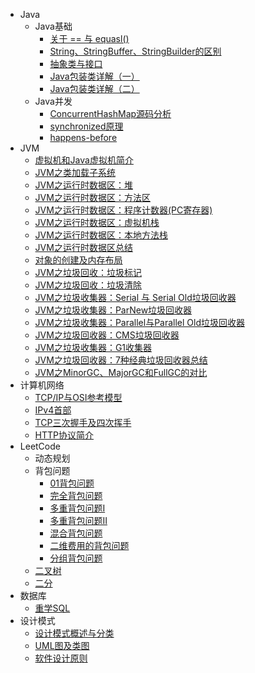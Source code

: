- Java
  - Java基础
    - [关于 == 与 equasl()](Java基础/关于==与equasl().md)
    - [String、StringBuffer、StringBuilder的区别](Java基础/String、StringBuffer、StringBuilder的区别.md)
    - [抽象类与接口](Java基础/抽象类与接口.md)
    - [Java包装类详解（一）](Java基础/Java包装类详解（一）.md)
    - [Java包装类详解（二）](Java基础/Java包装类详解（二）.md)
  - Java并发
    - [ConcurrentHashMap源码分析](Java并发/ConcurrentHashMap源码分析.md)
    - [synchronized原理](Java并发/synchronized原理.md)
    - [happens-before](Java并发/happens-before.md)
- JVM
  - [虚拟机和Java虚拟机简介](JVM/虚拟机和Java虚拟机简介.md)
  - [JVM之类加载子系统](JVM/JVM之类加载子系统.md)
  - [JVM之运行时数据区：堆](JVM/JVM之运行时数据区：堆.md)
  - [JVM之运行时数据区：方法区](JVM/JVM之运行时数据区：方法区.md)
  - [JVM之运行时数据区：程序计数器(PC寄存器)](JVM/JVM之运行时数据区：程序计数器(PC寄存器).md)
  - [JVM之运行时数据区：虚拟机栈](JVM/JVM之运行时数据区：虚拟机栈.md)
  - [JVM之运行时数据区：本地方法栈](JVM/JVM之运行时数据区：本地方法栈)
  - [JVM之运行时数据区总结](JVM/JVM之运行时数据区总结.md)
  - [对象的创建及内存布局](JVM/对象的创建及内存布局.md)
  - [JVM之垃圾回收：垃圾标记](JVM/JVM之垃圾回收：垃圾标记.md)
  - [JVM之垃圾回收：垃圾清除](JVM/JVM之垃圾回收：垃圾清除.md)
  - [JVM之垃圾收集器：Serial 与 Serial Old垃圾回收器](JVM/JVM之垃圾收集器：Serial与SerialOld.md)
  - [JVM之垃圾收集器：ParNew垃圾回收器](JVM/JVM之垃圾收集器：ParNew垃圾回收器.md)
  - [JVM之垃圾收集器：Parallel与Parallel Old垃圾回收器](JVM/JVM之垃圾收集器：Parallel与ParallelOld.md)
  - [JVM之垃圾回收器：CMS垃圾回收器](JVM/JVM之垃圾回收器：CMS垃圾回收器.md)
  - [JVM之垃圾收集器：G1收集器](JVM/JVM之垃圾收集器：G1收集器.md)
  - [JVM之垃圾回收器：7种经典垃圾回收器总结](JVM/JVM之垃圾回收器：7种经典垃圾回收器总结.md)
  - [JVM之MinorGC、MajorGC和FullGC的对比](JVM/JVM之MinorGC、MajorGC和FullGC的对比.md)
- 计算机网络
  - [TCP/IP与OSI参考模型](计算机网络/TCP-IP与OSI参考模型.md)
  - [IPv4首部](计算机网络/IPv4首部)
  - [TCP三次握手及四次挥手](计算机网络/TCP三次握手及四次挥手.md)
  - [HTTP协议简介](计算机网络/HTTP协议简介.md)
- LeetCode
  - 动态规划
  - 背包问题
    - [01背包问题](LeetCode/动态规划/01背包问题.md)
    - [完全背包问题](LeetCode/动态规划/完全背包问题.md)
    - [多重背包问题I](LeetCode/动态规划/多重背包问题I.md)
    - [多重背包问题II](LeetCode/动态规划/多重背包问题II.md)
    - [混合背包问题](LeetCode/动态规划/混合背包问题.md)
    - [二维费用的背包问题](LeetCode/动态规划/二维费用的背包问题)
    - [分组背包问题](LeetCode/动态规划/分组背包问题.md)
  - [二叉树](LeetCode/二叉树.md)
  - [二分](LeetCode/二分.md)
- 数据库
  - [重学SQL](数据库/重学SQL.md)
- 设计模式
  - [设计模式概述与分类](设计模式/设计模式概述与分类.md)
  - [UML图及类图](设计模式/UML图及类图.md)
  - [软件设计原则](设计模式/设计原则核心思想.md)